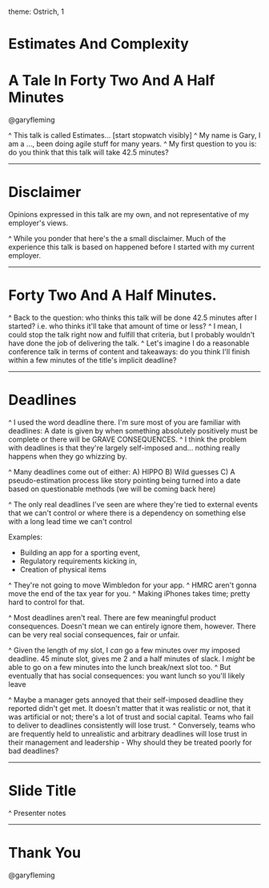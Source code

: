 theme: Ostrich, 1

# Estimates And Complexity
# A Tale In Forty Two And A Half Minutes

@garyfleming

^ This talk is called Estimates... [start stopwatch visibly]
^ My name is Gary, I am a ..., been doing agile stuff for many years.
^ My first question to you is: do you think that this talk will take 42.5 minutes?

---

# Disclaimer

Opinions expressed in this talk are my own, and not representative of my employer's views.

^ While you ponder that here's the a small disclaimer. Much of the experience this talk is based on happened before I started with my current employer.

---

# Forty Two And A Half Minutes.

^ Back to the question: who thinks this talk will be done 42.5 minutes after I started? i.e. who thinks it'll take that amount of time or less?
^ I mean, I could stop the talk right now and fulfill that criteria, but I probably wouldn't have done the job of delivering the talk.
^ Let's imagine I do a reasonable conference talk in terms of content and takeaways: do you think I'll finish within a few minutes of the title's implicit deadline?


---

# Deadlines

^ I used the word deadline there. I'm sure most of you are familiar with deadlines: A date is given by when something absolutely positively must be complete or there will be GRAVE CONSEQUENCES.
^ I think the problem with deadlines is that they're largely self-imposed and... nothing really happens when they go whizzing by.

^ Many deadlines come out of either:
A) HIPPO
B) Wild guesses
C) A pseudo-estimation process like story pointing being turned into a date based on questionable methods (we will be coming back here)

^ The only real deadlines I've seen are where they're tied to external events that we can't control or where there is a dependency on something else with a long lead time we can't control

Examples:
* Building an app for a sporting event,
* Regulatory requirements kicking in,
* Creation of physical items

^ They're not going to move Wimbledon for your app.
^ HMRC aren't gonna move the end of the tax year for you.
^ Making iPhones takes time; pretty hard to control for that.

^ Most deadlines aren't real. There are few meaningful product consequences. Doesn't mean we can entirely ignore them, however. There can be very real social consequences, fair or unfair.

^ Given the length of my slot, I *can* go a few minutes over my imposed deadline. 45 minute slot, gives me 2 and a half minutes of slack. I *might* be able to go on a few minutes into the lunch break/next slot too.
^ But eventually that has social consequences: you want lunch so you'll likely leave


^ Maybe a manager gets annoyed that their self-imposed deadline they reported didn't get met. It doesn't matter that it was realistic or not, that it was artificial or not; there's a lot of trust and social capital. Teams who fail to deliver to deadlines consistently will lose trust.
^ Conversely, teams who are frequently held to unrealistic and arbitrary deadlines will lose trust in their management and leadership - Why should they be treated poorly for bad deadlines?

---

# Slide Title

^ Presenter notes

---

# Thank You

@garyfleming
